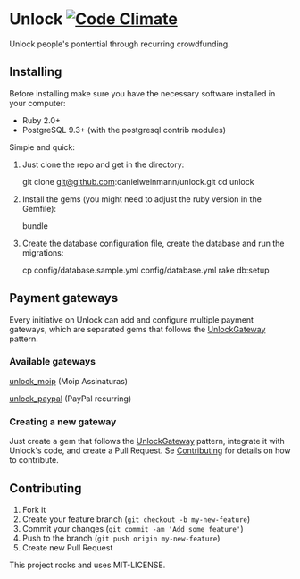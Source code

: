 # Unlock [![Code Climate](https://codeclimate.com/github/danielweinmann/unlock/badges/gpa.svg)](https://codeclimate.com/github/danielweinmann/unlock)

Unlock people's pontential through recurring crowdfunding.

## Installing
Before installing make sure you have the necessary software installed in your computer:

  * Ruby 2.0+
  * PostgreSQL 9.3+ (with the postgresql contrib modules)
  
Simple and quick:

  1. Just clone the repo and get in the directory:

		git clone git@github.com:danielweinmann/unlock.git
		cd unlock
    
  2. Install the gems (you might need to adjust the ruby version in the Gemfile):
  
  		bundle
  		
  3. Create the database configuration file, create the database and run the migrations:

        cp config/database.sample.yml config/database.yml
        rake db:setup

## Payment gateways

Every initiative on Unlock can add and configure multiple payment gateways, which are separated gems that follows the [UnlockGateway](https://github.com/danielweinmann/unlock_gateway) pattern.

### Available gateways

[unlock_moip](https://github.com/danielweinmann/unlock_moip) (Moip Assinaturas)

[unlock_paypal](https://github.com/danielweinmann/unlock_paypal) (PayPal recurring)

### Creating a new gateway

Just create a gem that follows the [UnlockGateway](https://github.com/danielweinmann/unlock_gateway) pattern, integrate it with Unlock's code, and create a Pull Request. Se [Contributing](#contributing) for details on how to contribute.

## Contributing

1. Fork it
2. Create your feature branch (`git checkout -b my-new-feature`)
3. Commit your changes (`git commit -am 'Add some feature'`)
4. Push to the branch (`git push origin my-new-feature`)
5. Create new Pull Request


This project rocks and uses MIT-LICENSE.
